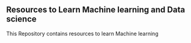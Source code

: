 <H2>Resources to Learn Machine learning and Data science</H2>

This Repository contains resources to learn Machine learning

